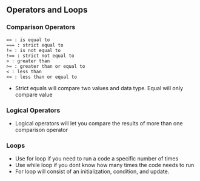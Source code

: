## Operators and Loops

### Comparison Operators

```
== : is equal to
=== : strict equal to
!= : is not equal to
!== : strict not equal to
> : greater than
>= : greater than or equal to
< : less than
<= : less than or equal to
```

- Strict equals will compare two values and data type. Equal will only compare value

### Logical Operators

- Logical operators will let you compare the results of more than one comparison operator

### Loops

- Use for loop if you need to run a code a specific number of times
- Use while loop if you dont know how many times the code needs to run
- For loop will consist of an initialization, condition, and update. 